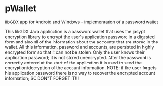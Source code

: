 # pWallet
libGDX app for Android and Windows - implementation of a password wallet

This libGDX Java application is a password wallet that uses the jasypt encryption library to encrypt the user's application password in a digested form and also all of the information about the accounts that are stored in the wallet.  All this information, password and accounts, are persisted in highly encrypted form so that it can not be stolen. Only the user knows their application password; it is not stored unencrypted.  After the password is correctly entered at the start of the application it is used to seed the encryption/decryption of the account information.  NOTE: if the user forgets his application password there is no way to recover the encrypted account information; SO DON"T FORGET IT!!!
